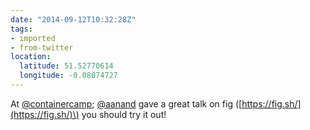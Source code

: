 ```yaml
---
date: "2014-09-12T10:32:28Z"
tags:
- imported
- from-twitter
location:
  latitude: 51.52770614
  longitude: -0.08074727
---
```

At [@containercamp](https://twitter.com/containercamp); [@aanand](https://twitter.com/aanand) gave a great talk on fig \([https://fig.sh/](https://fig.sh/)\) you should try it out\!
